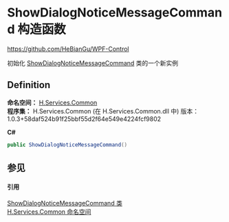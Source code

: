 # ShowDialogNoticeMessageCommand 构造函数
https://github.com/HeBianGu/WPF-Control

初始化 <a href="cab1b43c-167d-2471-a3ee-7446d6388726">ShowDialogNoticeMessageCommand</a> 类的一个新实例



## Definition
**命名空间：** <a href="b9cdd84f-6623-a51a-f53b-465103ced202">H.Services.Common</a>  
**程序集：** H.Services.Common (在 H.Services.Common.dll 中) 版本：1.0.3+58daf524b91f25bbf55d2f64e549e4224fcf9802

**C#**
``` C#
public ShowDialogNoticeMessageCommand()
```



## 参见


#### 引用
<a href="cab1b43c-167d-2471-a3ee-7446d6388726">ShowDialogNoticeMessageCommand 类</a>  
<a href="b9cdd84f-6623-a51a-f53b-465103ced202">H.Services.Common 命名空间</a>  
